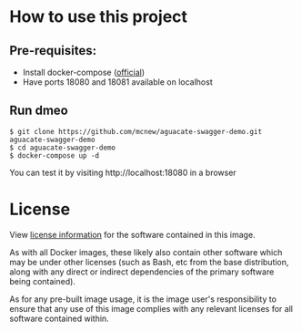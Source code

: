 # How to use this project

## Pre-requisites:
- Install docker-compose ([official](https://docs.docker.com/compose/install))
- Have ports 18080 and 18081 available on localhost

## Run dmeo
```shell
$ git clone https://github.com/mcnew/aguacate-swagger-demo.git aguacate-swagger-demo
$ cd aguacate-swagger-demo
$ docker-compose up -d
```

You can test it by visiting http://localhost:18080 in a browser

# License
View [license information](https://www.apache.org/licenses/LICENSE-2.0) for the software contained in this image.

As with all Docker images, these likely also contain other software which may be under other licenses (such as Bash, etc from the base distribution, along with any direct or indirect dependencies of the primary software being contained).

As for any pre-built image usage, it is the image user's responsibility to ensure that any use of this image complies with any relevant licenses for all software contained within.

